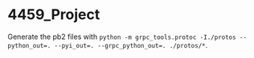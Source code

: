# 4459_Project

Generate the pb2 files with `python -m grpc_tools.protoc -I./protos --python_out=. --pyi_out=. --grpc_python_out=. ./protos/*`.